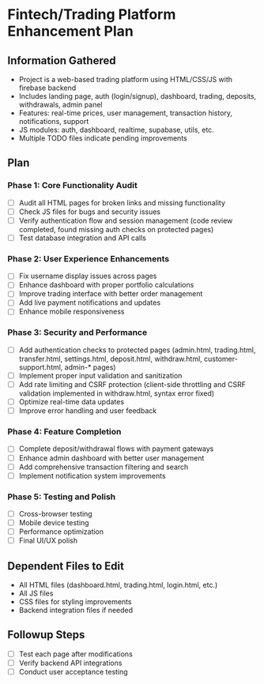 # Fintech/Trading Platform Enhancement Plan

## Information Gathered
- Project is a web-based trading platform using HTML/CSS/JS with firebase backend
- Includes landing page, auth (login/signup), dashboard, trading, deposits, withdrawals, admin panel
- Features: real-time prices, user management, transaction history, notifications, support
- JS modules: auth, dashboard, realtime, supabase, utils, etc.
- Multiple TODO files indicate pending improvements

## Plan
### Phase 1: Core Functionality Audit
- [ ] Audit all HTML pages for broken links and missing functionality
- [ ] Check JS files for bugs and security issues
- [ ] Verify authentication flow and session management (code review completed, found missing auth checks on protected pages)
- [ ] Test database integration and API calls

### Phase 2: User Experience Enhancements
- [ ] Fix username display issues across pages
- [ ] Enhance dashboard with proper portfolio calculations
- [ ] Improve trading interface with better order management
- [ ] Add live payment notifications and updates
- [ ] Enhance mobile responsiveness

### Phase 3: Security and Performance
- [ ] Add authentication checks to protected pages (admin.html, trading.html, transfer.html, settings.html, deposit.html, withdraw.html, customer-support.html, admin-* pages)
- [ ] Implement proper input validation and sanitization
- [ ] Add rate limiting and CSRF protection (client-side throttling and CSRF validation implemented in withdraw.html, syntax error fixed)
- [ ] Optimize real-time data updates
- [ ] Improve error handling and user feedback

### Phase 4: Feature Completion
- [ ] Complete deposit/withdrawal flows with payment gateways
- [ ] Enhance admin dashboard with better user management
- [ ] Add comprehensive transaction filtering and search
- [ ] Implement notification system improvements

### Phase 5: Testing and Polish
- [ ] Cross-browser testing
- [ ] Mobile device testing
- [ ] Performance optimization
- [ ] Final UI/UX polish

## Dependent Files to Edit
- All HTML files (dashboard.html, trading.html, login.html, etc.)
- All JS files 
- CSS files for styling improvements
- Backend integration files if needed

## Followup Steps
- [ ] Test each page after modifications
- [ ] Verify backend API integrations
- [ ] Conduct user acceptance testing